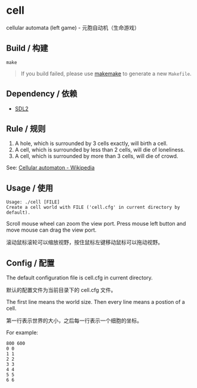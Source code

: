 # cell
cellular automata (left game) - 元胞自动机（生命游戏）

## Build / 构建

```
make
```

> If you build failed, please use [makemake](https://github.com/hubenchang0515/makemake) to generate a new `Makefile`.

## Dependency / 依赖

* [SDL2](http://www.libsdl.org/)

## Rule / 规则

1. A hole, which is surrounded by 3 cells exactly, will birth a cell.
2. A cell, which is surrounded by less than 2 cells, will die of loneliness.
3. A cell, which is surrounded by more than 3 cells, will die of crowd.

See: [Cellular automaton - Wikipedia](https://en.wikipedia.org/wiki/Cellular_automaton)

## Usage / 使用

```
Usage: ./cell [FILE]
Create a cell world with FILE ('cell.cfg' in current directory by default).
```

Scroll mouse wheel can zoom the view port. Press mouse left button and move mouse can drag the view port.

滚动鼠标滚轮可以缩放视野，按住鼠标左键移动鼠标可以拖动视野。

## Config / 配置

The default configuration file is cell.cfg in current directory.

默认的配置文件为当前目录下的 cell.cfg 文件。

The first line means the world size. Then every line means a postion of a cell.

第一行表示世界的大小，之后每一行表示一个细胞的坐标。

For example:

```
800 600
0 0 
1 1 
2 2
3 3
4 4
5 5
6 6
```
